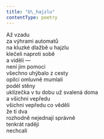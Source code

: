 ```yaml
---
title: "U\_hajzlu"
contentType: poetry
---
```


<section>

Až vzadu  
za výhrami automatů  
na kluzké dlažbě u hajzlu  
klečeli naproti sobě  
a viděli —  
není jim pomoci  
všechno uhýbalo z cesty  
opilci omluvně mumlali  
podél stěny  
uklízečka v tu dobu už svalená doma  
a všichni vepředu  
všichni vepředu co věděli  
že ti dva  
rozhodně nejednají správně  
tenkrát raději  
nechcali

</section>
